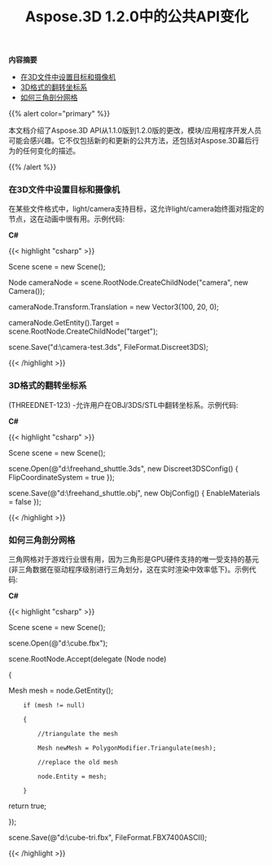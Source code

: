 ﻿---
title: Aspose.3D 1.2.0中的公共API变化
type: docs
weight: 50
url: /zh/net/public-api-changes-in-aspose-3d-1-2-0/
---
**内容摘要**

- [在3D文件中设置目标和摄像机](#PublicAPIChangesinAspose.3D1.2.0-SetuptheTargetandCamerain3DFile)
- [3D格式的翻转坐标系](#PublicAPIChangesinAspose.3D1.2.0-FlipCoordinateSystemin3DFormats)
- [如何三角剖分网格](#PublicAPIChangesinAspose.3D1.2.0-HowtoTriangulateaMesh)

{{% alert color="primary" %}} 

本文档介绍了Aspose.3D API从1.1.0版到1.2.0版的更改，模块/应用程序开发人员可能会感兴趣。它不仅包括新的和更新的公共方法，还包括对Aspose.3D幕后行为的任何变化的描述。

{{% /alert %}} 
### **在3D文件中设置目标和摄像机**
在某些文件格式中，light/camera支持目标，这允许light/camera始终面对指定的节点，这在动画中很有用。示例代码:

**C#**

{{< highlight "csharp" >}}

 Scene scene = new Scene();

Node cameraNode = scene.RootNode.CreateChildNode("camera", new Camera());

cameraNode.Transform.Translation = new Vector3(100, 20, 0);

cameraNode.GetEntity().Target = scene.RootNode.CreateChildNode("target");

scene.Save("d:\\camera-test.3ds", FileFormat.Discreet3DS);

{{< /highlight >}}

### **3D格式的翻转坐标系**
(THREEDNET-123) -允许用户在OBJ/3DS/STL中翻转坐标系。示例代码:

**C#**

{{< highlight "csharp" >}}

 Scene scene = new Scene();

scene.Open(@"d:\freehand_shuttle.3ds", new Discreet3DSConfig() {  FlipCoordinateSystem = true });

scene.Save(@"d:\freehand_shuttle.obj", new ObjConfig() { EnableMaterials = false });

{{< /highlight >}}

### **如何三角剖分网格**
三角网格对于游戏行业很有用，因为三角形是GPU硬件支持的唯一受支持的基元 (非三角数据在驱动程序级别进行三角划分，这在实时渲染中效率低下)。示例代码:

**C#**

{{< highlight "csharp" >}}

 Scene scene = new Scene();

 scene.Open(@"d:\\cube.fbx");

 scene.RootNode.Accept(delegate (Node node)

 {

   Mesh mesh = node.GetEntity<Mesh>();

        if (mesh != null)

        {

            //triangulate the mesh

            Mesh newMesh = PolygonModifier.Triangulate(mesh);

            //replace the old mesh

            node.Entity = mesh;

        }

   return true;

  });

 scene.Save(@"d:\cube-tri.fbx", FileFormat.FBX7400ASCII);

{{< /highlight >}}

